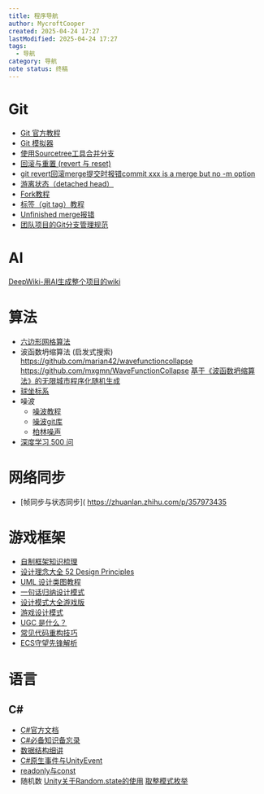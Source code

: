 ```yaml
---
title: 程序导航
author: MycroftCooper
created: 2025-04-24 17:27
lastModified: 2025-04-24 17:27
tags:
  - 导航
category: 导航
note status: 终稿
---
```

# Git
- [Git 官方教程](https://git-scm.com/book/zh/v2)
- [Git 模拟器](https://learngitbranching.js.org/?locale=zh_CN)
- [使用Sourcetree工具合并分支](https://blog.csdn.net/qq_30859353/article/details/115726357)
- [回滚与重置 (revert 与 reset)](http://t.zoukankan.com/webljl-p-14049245.html)
- [git revert回滚merge提交时报错commit xxx is a merge but no -m option](https://andy-fighting.blog.csdn.net/article/details/115761272?spm=1001.2101.3001.6661.1&utm_medium=distribute.pc_relevant_t0.none-task-blog-2%7Edefault%7ECTRLIST%7ERate-1-115761272-blog-105164912.pc_relevant_multi_platform_whitelistv3&depth_1-utm_source=distribute.pc_relevant_t0.none-task-blog-2%7Edefault%7ECTRLIST%7ERate-1-115761272-blog-105164912.pc_relevant_multi_platform_whitelistv3&utm_relevant_index=1)
- [游离状态（detached head）](https://blog.csdn.net/weixin_44299027/article/details/121334428)
- [Fork教程](https://www.zhihu.com/question/20431718)
- [标签（git tag）教程](https://blog.csdn.net/qq_21746331/article/details/120776710)
- [Unfinished merge报错](https://www.jianshu.com/p/03a4afc976aa)
- [团队项目的Git分支管理规范](https://www.cnblogs.com/spec-dog/p/11043371.html)

# AI
[DeepWiki-用AI生成整个项目的wiki](https://deepwiki.com/)
# 算法
- [六边形网格算法](https://www.redblobgames.com/grids/hexagons/)
- 波函数坍缩算法 (启发式搜索)
	https://github.com/marian42/wavefunctioncollapse
	https://github.com/mxgmn/WaveFunctionCollapse
	[基于《波函数坍缩算法》的无限城市程序化随机生成](https://zhuanlan.zhihu.com/p/66416593)
- [球坐标系](https://blog.csdn.net/qq_41452267/article/details/104610251)
- 噪波
	- [噪波教程]( https://blog.csdn.net/kuangben2000/article/details/102511295 )
	- [噪波git库](https://github.com/Auburn/FastNoiseLite)
	- [柏林噪声](https://zhuanlan.zhihu.com/p/206271895?utm_source=wechat_session)
- [深度学习 500 问](https://github.com/scutan90/DeepLearning-500-questions)

# 网络同步
- [帧同步与状态同步]( https://zhuanlan.zhihu.com/p/357973435

# 游戏框架
- [自制框架知识梳理](https://linxinfa.blog.csdn.net/article/details/121244430?spm=1001.2014.3001.5502)
- [设计理念大全 52 Design Principles](https://rpdc.xiaohongshu.com/52-design-principles)
- [UML 设计类图教程](https://blog.csdn.net/qq_40138785/article/details/81065979)
- [一句话归纳设计模式](http://c.biancheng.net/view/8462.html)
- [设计模式大全游戏版](https://github.com/guevara/read-it-later/issues/4435)
- [游戏设计模式](https://gpp.tkchu.me/acknowledgements.html)
- [UGC 是什么？](https://www.zhihu.com/question/19575617/answer/1314108339)
- [常见代码重构技巧](https://baijiahao.baidu.com/s?id=1699531544387171269&wfr=spider&for=pc)
- [ECS守望先锋解析](https://blog.codingnow.com/2017/06/overwatch_ecs.html)

# 语言
## C\#
- [C#官方文档](https://docs.microsoft.com/zh-cn/dotnet/csharp/tour-of-csharp/)
- [C#必备知识备忘录](https://zhuanlan.zhihu.com/p/485120660)
- [数据结构细讲](https://blog.csdn.net/HadesNyx/article/details/107281431)
- [C#原生事件与UnityEvent](https://stackoverflow.com/questions/44734580/why-choose-unityevent-over-native-c-sharp-events)
- [readonly与const](https://blog.csdn.net/SAYA_/article/details/49227989)
- 随机数
	    [Unity关于Random.state的使用](https://blog.csdn.net/lichoueve/article/details/83385660)
	    [取整模式枚举](https://docs.microsoft.com/zh-cn/dotnet/api/system.midpointrounding?view=net-6.0)